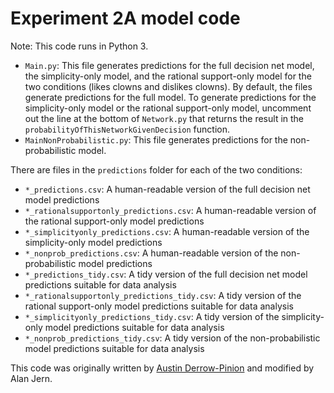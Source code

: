 Experiment 2A model code
========================

Note: This code runs in Python 3.

* `Main.py`: This file generates predictions for the full decision net model, the simplicity-only model, and the rational support-only model for the two conditions (likes clowns and dislikes clowns). By default, the files generate predictions for the full model. To generate predictions for the simplicity-only model or the rational support-only model, uncomment out the line at the bottom of `Network.py` that returns the result in the `probabilityOfThisNetworkGivenDecision` function.
* `MainNonProbabilistic.py`: This file generates predictions for the non-probabilistic model.

There are files in the `predictions` folder for each of the two conditions:
* `*_predictions.csv`: A human-readable version of the full decision net model predictions
* `*_rationalsupportonly_predictions.csv`: A human-readable version of the rational support-only model predictions
* `*_simplicityonly_predictions.csv`: A human-readable version of the simplicity-only model predictions
* `*_nonprob_predictions.csv`: A human-readable version of the non-probabilistic model predictions
* `*_predictions_tidy.csv`: A tidy version of the full decision net model predictions suitable for data analysis
* `*_rationalsupportonly_predictions_tidy.csv`: A tidy version of the rational support-only model predictions suitable for data analysis
* `*_simplicityonly_predictions_tidy.csv`: A tidy version of the simplicity-only model predictions suitable for data analysis
* `*_nonprob_predictions_tidy.csv`: A tidy version of the non-probabilistic model predictions suitable for data analysis

This code was originally written by [Austin Derrow-Pinion](https://github.com/derrowap) and modified by Alan Jern. 